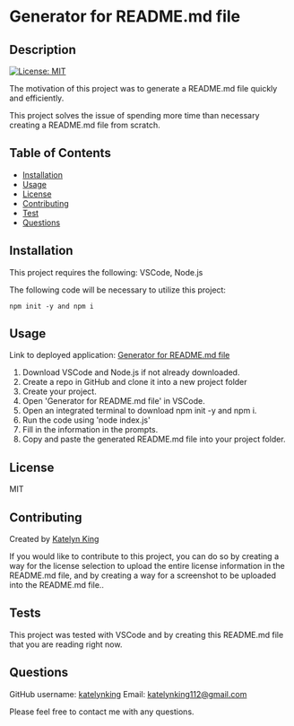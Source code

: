 # Generator for README.md file

## Description

[![License: MIT](https://img.shields.io/badge/License-MIT-yellow.svg)](https://opensource.org/licenses/MIT)


The motivation of this project was to generate a README.md file quickly and efficiently.

This project solves the issue of spending more time than necessary creating a README.md file from scratch.


## Table of Contents
- [Installation](#installation)
- [Usage](#usage)
- [License](#license)
- [Contributing](#contributing)
- [Test](#test)
- [Questions](#questions)

<a name="installation"></a>
## Installation 

This project requires the following: VSCode, Node.js

The following code will be necessary to utilize this project:

``` npm init -y and npm i ```
<a name="usage"></a>
## Usage 
Link to deployed application: [Generator for README.md file](https://github.com)

1. Download VSCode and Node.js if not already downloaded. 
2. Create a repo in GitHub and clone it into a new project folder 
3. Create your project. 
4. Open 'Generator for README.md file' in VSCode. 
5. Open an integrated terminal to download npm init -y and npm i. 
6. Run the code using 'node index.js' 
7. Fill in the information in the prompts. 
8. Copy and paste the generated README.md file into your project folder.  


<a name="license"></a>
## License 
MIT

  
  <a name="contributing"></a>
  ## Contributing
  
  Created by [Katelyn King](https://github.com/katelynking)
  
  If you would like to contribute to this project, you can do so by creating a way for the license selection to upload the entire license information in the README.md file, and by creating a way for a screenshot to be uploaded into the README.md file..

  <a name="test"></a>
  ## Tests
  This project was tested with VSCode and by creating this README.md file that you are reading right now. 
 

  <a name="questions"></a>
  ## Questions
  GitHub username: [katelynking](https://github.com/katelynking)
  Email: katelynking112@gmail.com
  
  Please feel free to contact me with any questions.
